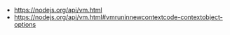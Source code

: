 - https://nodejs.org/api/vm.html
- https://nodejs.org/api/vm.html#vmruninnewcontextcode-contextobject-options